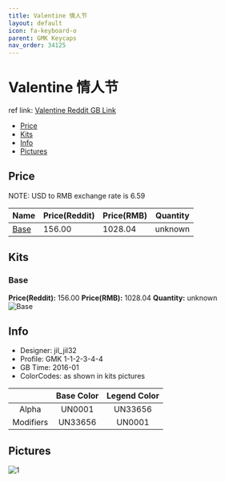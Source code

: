 ```yaml
---
title: Valentine 情人节
layout: default
icon: fa-keyboard-o
parent: GMK Keycaps
nav_order: 34125
---
```


# Valentine 情人节

ref link: [Valentine Reddit GB Link](https://www.reddit.com/r/MechanicalKeyboards/comments/42mo4i/buying_gmk_valentine_gb_is_up/)

* [Price](#price)
* [Kits](#kits)
* [Info](#info)
* [Pictures](#pictures)


## Price  
NOTE: USD to RMB exchange rate is 6.59

| Name          | Price(Reddit)    |  Price(RMB) | Quantity |
| ------------- | ------------ |  ---------- | -------- |
|[Base](#base)|156.00|1028.04|unknown|


## Kits
### Base
**Price(Reddit):** 156.00    **Price(RMB):** 1028.04    **Quantity:** unknown  
<img src="{{ 'assets/images/gmk-keycaps/valentine/kits_pics/base.jpg' | relative_url }}" alt="Base" class="image featured">


## Info
* Designer: jil_jil32
* Profile: GMK 1-1-2-3-4-4
* GB Time: 2016-01
* ColorCodes: as shown in kits pictures 

| |Base Color     | Legend Color
| :-------------: | :-------------: | :------------:
|Alpha|UN0001|UN33656
|Modifiers|UN33656|UN0001


## Pictures
<img src="{{ 'assets/images/gmk-keycaps/valentine/rendering_pics/1.jpg' | relative_url }}" alt="1" class="image featured">
